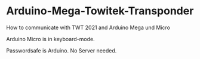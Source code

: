 # Arduino-Mega-Towitek-Transponder
How to communicate with TWT 2021  and Arduino Mega und Micro

Arduino Micro is in keyboard-mode.

Passwordsafe is Arduino. No Server needed.
